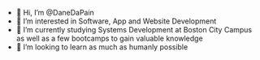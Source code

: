- 👋 Hi, I’m @DaneDaPain
- 👀 I’m interested in Software, App and Website Development
- 🌱 I’m currently studying Systems Development at Boston City Campus as well as a few bootcamps to gain valuable knowledge
- 💞️ I’m looking to learn as much as humanly possible

<!---
DaneDaPain/DaneDaPain is a ✨ special ✨ repository because its `README.md` (this file) appears on your GitHub profile.
You can click the Preview link to take a look at your changes.
--->
